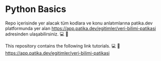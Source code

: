# Python Basics
Repo içerisinde yer alacak tüm kodlara ve konu anlatımlarına patika.dev platformunda yer alan https://app.patika.dev/egitimler/veri-bilimi-patikasi adresinden ulaşabilirsiniz. 💻 🚀


This repository contains the following link tutorials. 💻 🚀
https://app.patika.dev/egitimler/veri-bilimi-patikasi
